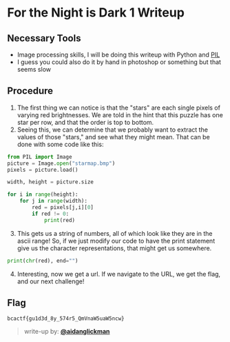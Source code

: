 # For the Night is Dark 1 Writeup

## Necessary Tools
* Image processing skills, I will be doing this writeup with Python and [PIL](https://pythonware.com/products/pil/)
* I guess you could also do it by hand in photoshop or something but that seems slow

## Procedure
1. The first thing we can notice is that the "stars" are each single pixels of varying red brightnesses. We are told in the hint that this puzzle has one star per row, and that the order is top to bottom.
2. Seeing this, we can determine that we probably want to extract the values of those "stars," and see what they might mean. That can be done with some code like this:

```python
from PIL import Image
picture = Image.open("starmap.bmp")
pixels = picture.load()

width, height = picture.size

for i in range(height):
    for j in range(width):
        red = pixels[j,i][0]
        if red != 0:
            print(red)
```

3. This gets us a string of numbers, all of which look like they are in the ascii range! So, if we just modify our code to have the print statement give us the character representations, that might get us somewhere.

```python
print(chr(red), end="")
```

4. Interesting, now we get a url. If we navigate to the URL, we get the flag, and our next challenge!

## Flag
`bcactf{gu1d3d_8y_574r5_QmVnaW5uaW5ncw}`

> write-up by: [**@aidanglickman**](https://aidanglickman.com)
